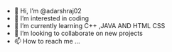 - 👋 Hi, I’m @adarshraj02
- 👀 I’m interested in coding
- 🌱 I’m currently learning C++ ,JAVA AND HTML CSS
- 💞️ I’m looking to collaborate on new projects
- 📫 How to reach me ...

<!---
adarshraj02/adarshraj02 is a ✨ special ✨ repository because its `README.md` (this file) appears on your GitHub profile.
You can click the Preview link to take a look at your changes.
--->
